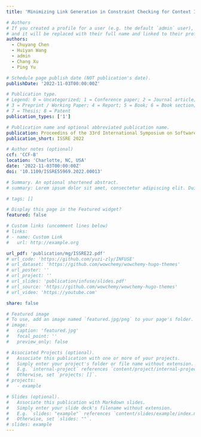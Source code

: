 ```yaml
---
title: 'Minimizing Link Generation in Constraint Checking for Context Inconsistency Detection'

# Authors
# If you created a profile for a user (e.g. the default `admin` user), write the username (folder name) here
# and it will be replaced with their full name and linked to their profile.
authors:
  - Chuyang Chen
  - Huiyan Wang
  - admin
  - Chang Xu
  - Ping Yu

# Schedule page publish date (NOT publication's date).
publishDate: '2022-11-03T00:00:00Z'

# Publication type.
# Legend: 0 = Uncategorized; 1 = Conference paper; 2 = Journal article;
# 3 = Preprint / Working Paper; 4 = Report; 5 = Book; 6 = Book section;
# 7 = Thesis; 8 = Patent
publication_types: ['1']

# Publication name and optional abbreviated publication name.
publication: Proceedins of the 33rd International Symposium on Software Reliability Engineering
publication_short: ISSRE 2022

# Author notes (optional)
ccf: 'CCF-B'
location: 'Charlotte, NC, USA'
date: '2022-11-03T00:00:00Z'
doi: '10.1109/ISSRE55969.2022.00013'

# Summary. An optional shortened abstract.
# summary: Lorem ipsum dolor sit amet, consectetur adipiscing elit. Duis posuere tellus ac convallis placerat. Proin tincidunt magna sed ex sollicitudin condimentum.

# tags: []

# Display this page in the Featured widget?
featured: false

# Custom links (uncomment lines below)
# links:
# - name: Custom Link
#   url: http://example.org

url_pdf: 'publication/mg/ISSRE22.pdf'
# url_code: 'https://github.com/yuzi-zly/INFUSE'
# url_dataset: 'https://github.com/wowchemy/wowchemy-hugo-themes'
# url_poster: ''
# url_project: ''
# url_slides: 'publication/infuse/slides.pdf'
# url_source: 'https://github.com/wowchemy/wowchemy-hugo-themes'
# url_video: 'https://youtube.com'

share: false

# Featured image
# To use, add an image named `featured.jpg/png` to your page's folder.
# image:
#   caption: 'featured.jpg'
#   focal_point: ''
#   preview_only: false

# Associated Projects (optional).
#   Associate this publication with one or more of your projects.
#   Simply enter your project's folder or file name without extension.
#   E.g. `internal-project` references `content/project/internal-project/index.md`.
#   Otherwise, set `projects: []`.
# projects:
#   - example

# Slides (optional).
#   Associate this publication with Markdown slides.
#   Simply enter your slide deck's filename without extension.
#   E.g. `slides: "example"` references `content/slides/example/index.md`.
#   Otherwise, set `slides: ""`.
# slides: example
---
```


<!-- {{% callout note %}}
Click the _Cite_ button above to demo the feature to enable visitors to import publication metadata into their reference management software.
{{% /callout %}}

{{% callout note %}}
Create your slides in Markdown - click the _Slides_ button to check out the example.
{{% /callout %}} -->

<!-- Supplementary notes can be added here, including [code, math, and images](https://wowchemy.com/docs/writing-markdown-latex/). -->
